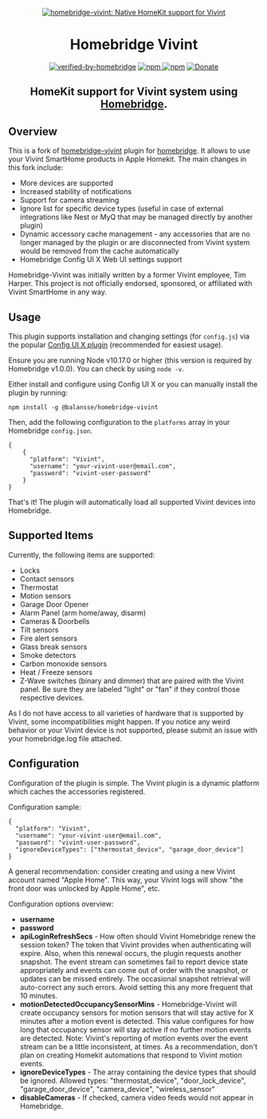 <SPAN ALIGN="CENTER">

[![homebridge-vivint: Native HomeKit support for Vivint](https://raw.githubusercontent.com/balansse/homebridge-vivint/master/homebridge-vivint.svg)](https://github.com/balansse/homebridge-vivint)

# Homebridge Vivint

[![verified-by-homebridge](https://badgen.net/badge/homebridge/verified/purple)](https://github.com/homebridge/homebridge/wiki/Verified-Plugins) [![npm](https://badgen.net/npm/v/@balansse/homebridge-vivint) ![npm](https://badgen.net/npm/dt/@balansse/homebridge-vivint)](https://www.npmjs.com/package/@balansse/homebridge-vivint) [![Donate](https://img.shields.io/badge/Donate-PayPal-blue.svg)](https://www.paypal.com/cgi-bin/webscr?cmd=_donations&business=6NDY338ETGK4Q&currency_code=USD&source=url)

## HomeKit support for Vivint system using [Homebridge](https://homebridge.io).
</SPAN>

## Overview

This is a fork of [homebridge-vivint](https://github.com/timcharper/homebridge-vivint) plugin for [homebridge](https://github.com/nfarina/homebridge).
It allows to use your Vivint SmartHome products in Apple Homekit. The main changes in this fork include:
  * More devices are supported
  * Increased stability of notifications
  * Support for camera streaming
  * Ignore list for specific device types (useful in case of external integrations like Nest or MyQ that may be managed directly by another plugin) 
  * Dynamic accessory cache management - any accessories that are no longer managed by the plugin or are disconnected from Vivint system would be removed from the cache automatically
  * Homebridge Config UI X Web UI settings support

Homebridge-Vivint was initially written by a former Vivint employee, Tim Harper. This project is not officially endorsed, sponsored, or affiliated with Vivint SmartHome in any way.

## Usage

This plugin supports installation and changing settings (for `config.js`) via the popular [Config UI X plugin](https://github.com/oznu/homebridge-config-ui-x) (recommended for easiest usage).

Ensure you are running Node v10.17.0 or higher (this version is required by Homebridge v1.0.0). You can check by using `node -v`.

Either install and configure using Config UI X or you can manually install the plugin by running:

```
npm install -g @balansse/homebridge-vivint
```

Then, add the following configuration to the `platforms` array in your Homebridge `config.json`.


```
{
    {
      "platform": "Vivint",
      "username": "your-vivint-user@email.com",
      "password": "vivint-user-password"
    }
}
```

That's it! The plugin will automatically load all supported Vivint devices into Homebridge.

## Supported Items

Currently, the following items are supported:

* Locks
* Contact sensors
* Thermostat
* Motion sensors
* Garage Door Opener
* Alarm Panel (arm home/away, disarm)
* Cameras & Doorbells
* Tilt sensors
* Fire alert sensors
* Glass break sensors
* Smoke detectors
* Carbon monoxide sensors
* Heat / Freeze sensors
* Z-Wave switches (binary and dimmer) that are paired with the Vivint panel. Be sure they are labeled "light" or "fan" if they control those respective devices.

As I do not have access to all varieties of hardware that is supported by Vivint, some incompatibilities might happen. If you notice any weird behavior or your Vivint device is not supported, please submit an issue with your homebridge.log file attached.

## Configuration

Configuration of the plugin is simple. The Vivint plugin is a dynamic platform which caches the accessories registered.

Configuration sample:

    {
      "platform": "Vivint",
      "username": "your-vivint-user@email.com",
      "password": "vivint-user-password",
      "ignoreDeviceTypes": ["thermostat_device", "garage_door_device"]
    }

A general recommendation: consider creating and using a new Vivint account named "Apple Home". This way, your Vivint logs will show "the front door was unlocked by Apple Home", etc.

Configuration options overview:

* **username**
* **password**
* **apiLoginRefreshSecs** - How often should Vivint Homebridge renew the session token? The token that Vivint provides when authenticating will expire. Also, when this renewal occurs, the plugin requests another snapshot. The event stream can sometimes fail to report device state appropriately and events can come out of order with the snapshot, or updates can be missed entirely. The occasional snapshot retrieval will auto-correct any such errors. Avoid setting this any more frequent that 10 minutes.
* **motionDetectedOccupancySensorMins** - Homebridge-Vivint will create occupancy sensors for motion sensors that will stay active for X minutes after a motion event is detected. This value configures for how long that occupancy sensor will stay active if no further motion events are detected. Note: Vivint's reporting of motion events over the event stream can be a little inconsistent, at times. As a recommendation, don't plan on creating Homekit automations that respond to Vivint motion events.
* **ignoreDeviceTypes** - The array containing the device types that should be ignored. Allowed types: "thermostat_device", "door_lock_device", "garage_door_device", "camera_device", "wireless_sensor"
* **disableCameras** - If checked, camera video feeds would not appear in Homebridge.
